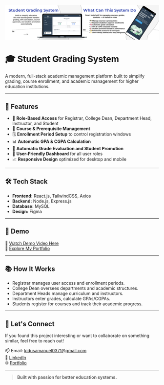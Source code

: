 <p align="center">

<img src="Frontend/portal/src/assets/Slice 12 (1).jpg" alt="Student Grading System Demo" width="1200"/>

</p>


# 🎓 Student Grading System

A modern, full-stack academic management platform built to simplify grading, course enrollment, and academic management for higher education institutions.

---

## 🚀 Features
- 🔐 **Role-Based Access** for Registrar, College Dean, Department Head, Instructor, and Student
- 📘 **Course & Prerequisite Management**  
- 🗓️ **Enrollment Period Setup** to control registration windows  
- 📊 **Automatic GPA & CGPA Calculation**  
- 🧮 **Automatic Grade Evaluation and Student Promotion**
- 📂 **User-Friendly Dashboard** for all user roles
- 📈 **Responsive Design** optimized for desktop and mobile

---

## 🛠️ Tech Stack
- **Frontend:** React.js, TailwindCSS, Axios
- **Backend:** Node.js, Express.js
- **Database:** MySQL
- **Design:** Figma

---

## 📸 Demo

🔗 [Watch Demo Video Here](https://www.linkedin.com/posts/kidus-amanuel_student-grading-system-full-demo-welcome-ugcPost-7317491476366524416-RJmH?utm_source=share&utm_medium=member_desktop&rcm=ACoAADPpyUQBBN9y--ap0JJBpop0pH7ooz0QAgc)  
🔗 [Explore My Portfolio](https://kidusaportfolio.netlify.app)

---

## 📚 How It Works
- Registrar manages user access and enrollment periods.
- College Dean oversees departments and academic structures.
- Department Heads manage curriculum and instructors.
- Instructors enter grades, calculate GPAs/CGPAs.
- Students register for courses and track their academic progress.

---

## 💬 Let's Connect
If you found this project interesting or want to collaborate on something similar, feel free to reach out!

📫 Email: kidusamanuel0371@gmail.com  
🔗 [LinkedIn](https://www.linkedin.com/in/kidus-amanuel/)  
🌐 [Portfolio](https://kidusaportfolio.netlify.app)

---

> **Built with passion for better education systems.**

